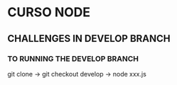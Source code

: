 # CURSO NODE

## CHALLENGES IN DEVELOP BRANCH
### TO RUNNING THE DEVELOP BRANCH
git clone -> git checkout develop -> node xxx.js

